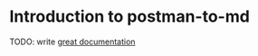 # Introduction to postman-to-md

TODO: write [great documentation](http://jacobian.org/writing/what-to-write/)
